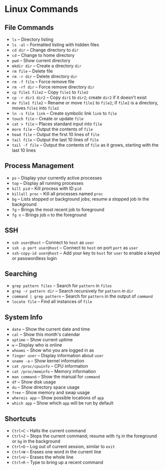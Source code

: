 # Linux Commands 

## File Commands

- `ls` – Directory listing  
- `ls -al` – Formatted listing with hidden files  
- `cd dir` – Change directory to `dir`  
- `cd` – Change to home directory  
- `pwd` – Show current directory  
- `mkdir dir` – Create a directory `dir`  
- `rm file` – Delete file  
- `rm -r dir` – Delete directory `dir`  
- `rm -f file` – Force remove file  
- `rm -rf dir` – Force remove directory `dir`  
- `cp file1 file2` – Copy `file1` to `file2`  
- `cp -r dir1 dir2` – Copy `dir1` to `dir2`; create `dir2` if it doesn't exist  
- `mv file1 file2` – Rename or move `file1` to `file2`; if `file2` is a directory, moves `file1` into `file2`  
- `ln -s file link` – Create symbolic link `link` to `file`  
- `touch file` – Create or update `file`  
- `cat > file` – Places standard input into `file`  
- `more file` – Output the contents of `file`  
- `head file` – Output the first 10 lines of `file`  
- `tail file` – Output the last 10 lines of `file`  
- `tail -f file` – Output the contents of `file` as it grows, starting with the last 10 lines  

## Process Management

- `ps` – Display your currently active processes  
- `top` – Display all running processes  
- `kill pid` – Kill process with ID `pid`  
- `killall proc` – Kill all processes named `proc`  
- `bg` – Lists stopped or background jobs; resume a stopped job in the background  
- `fg` – Brings the most recent job to foreground  
- `fg n` – Brings job `n` to the foreground  

## SSH

- `ssh user@host` – Connect to `host` as `user`  
- `ssh -p port user@host` – Connect to `host` on port `port` as `user`  
- `ssh-copy-id user@host` – Add your key to `host` for `user` to enable a keyed or passwordless login  

## Searching

- `grep pattern files` – Search for `pattern` in `files`  
- `grep -r pattern dir` – Search recursively for `pattern` in `dir`  
- `command | grep pattern` – Search for `pattern` in the output of `command`  
- `locate file` – Find all instances of `file`  

## System Info

- `date` – Show the current date and time  
- `cal` – Show this month's calendar  
- `uptime` – Show current uptime  
- `w` – Display who is online  
- `whoami` – Show who you are logged in as  
- `finger user` – Display information about `user`  
- `uname -a` – Show kernel information  
- `cat /proc/cpuinfo` – CPU information  
- `cat /proc/meminfo` – Memory information  
- `man command` – Show the manual for `command`  
- `df` – Show disk usage  
- `du` – Show directory space usage  
- `free` – Show memory and swap usage  
- `whereis app` – Show possible locations of `app`  
- `which app` – Show which `app` will be run by default  

## Shortcuts

- `Ctrl+C` – Halts the current command  
- `Ctrl+Z` – Stops the current command; resume with `fg` in the foreground or `bg` in the background  
- `Ctrl+D` – Log out of current session, similar to `exit`  
- `Ctrl+W` – Erases one word in the current line  
- `Ctrl+U` – Erases the whole line  
- `Ctrl+R` – Type to bring up a recent command  
